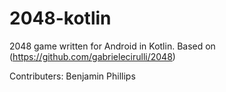 # 2048-kotlin
2048 game written for Android in Kotlin. Based on (https://github.com/gabrielecirulli/2048)

Contributers:
Benjamin Phillips
